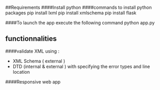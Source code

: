 ##Requirements
####Install python 
####commands to install python packages
    pip install lxml
    pip install xmlschema
    pip install flask


####To launch the app execute the following command
    python app.py

##  functionnalities

####validate XML using :
  +  XML Schema ( external )
  +  DTD (internal  &  external )
  with specifying the error types and line location

####Responsive web app